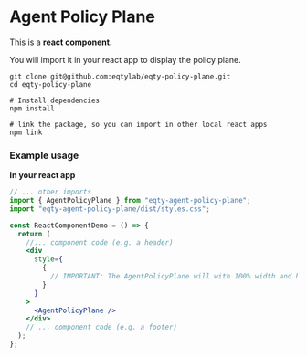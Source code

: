 # Agent Policy Plane

This is a **react component.**

You will import it in your react app to display the policy plane.

```
git clone git@github.com:eqtylab/eqty-policy-plane.git
cd eqty-policy-plane

# Install dependencies
npm install

# link the package, so you can import in other local react apps
npm link
```

### Example usage

**In your react app**

```jsx
// ... other imports
import { AgentPolicyPlane } from "eqty-agent-policy-plane";
import "eqty-agent-policy-plane/dist/styles.css";

const ReactComponentDemo = () => {
  return (
    //... component code (e.g. a header)
    <div
      style={
        {
          // IMPORTANT: The AgentPolicyPlane will with 100% width and height of the parent container
        }
      }
    >
      <AgentPolicyPlane />
    </div>
    // ... component code (e.g. a footer)
  );
};
```
